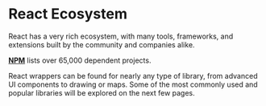 # React Ecosystem

React has a very rich ecosystem, with many tools, frameworks, and extensions built by the community and companies alike.

__[NPM](https://www.npmjs.com/package/react)__ lists over 65,000 dependent projects.

React wrappers can be found for nearly any type of library, from advanced UI components to drawing or maps. Some of the most commonly used and popular libraries will be explored on the next few pages.
